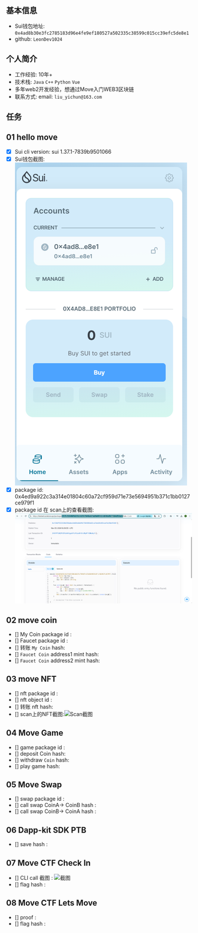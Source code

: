 ## 基本信息
- Sui钱包地址: `0x4ad8b30e3fc2785183d96e4fe9ef180527a502335c38599c015cc39efc5de8e1`
- github: `LeonDev1024`

## 个人简介
- 工作经验: 10年+
- 技术栈: `Java` `C++` `Python` `Vue`
- 多年web2开发经验，想通过Move入门WEB3区块链
- 联系方式: email: `liu_yichun@163.com` 

## 任务

##   01 hello move  
- [x] Sui cli version: sui 1.37.1-7839b9501066
- [x] Sui钱包截图: ![Sui钱包截图](./images/wallet_20241105.png)
- [x] package id: 0x4ed9a922c3a314e01804c60a72cf959d71e73e5694951b371c1bb0127ce979f1
- [x] package id 在 scan上的查看截图:![Scan截图](./images/scan_package.png)

##   02 move coin
- [] My Coin package id : 
- [] Faucet package id : 
- [] 转账 `My Coin` hash:
- [] `Faucet Coin` address1 mint hash:
- [] `Faucet Coin` address2 mint hash:

##   03 move NFT
- [] nft package id :
- [] nft object id : 
- [] 转账 nft  hash:
- [] scan上的NFT截图:![Scan截图](./images/你的图片地址)

##   04 Move Game
- [] game package id :
- [] deposit Coin hash:
- [] withdraw `Coin` hash:
- [] play game hash:

##   05 Move Swap
- [] swap package id :
- [] call swap CoinA-> CoinB  hash :
- [] call swap CoinB-> CoinA  hash :

##   06 Dapp-kit SDK PTB
- [] save hash :

##   07 Move CTF Check In
- [] CLI call 截图 : ![截图](./images/你的图片地址)
- [] flag hash :

##   08 Move CTF Lets Move
- [] proof : 
- [] flag hash :
